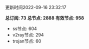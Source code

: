 更新时间2022-09-16 23:32:17

**总订阅: 73**
**总节点: 2888**
**有效节点: 958**
- ss节点: 604
- v2ray节点: 294
- trojan节点: 60
